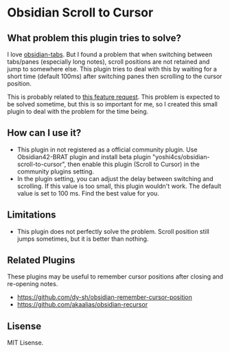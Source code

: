 # Obsidian Scroll to Cursor

## What problem this plugin tries to solve?

I love [obsidian-tabs](https://github.com/gitobsidiantutorial/obsidian-tabs). But I found a problem that when switching between tabs/panes (especially long notes), scroll positions are not retained and jump to somewhere else. This plugin tries to deal with this by waiting for a short time (default 100ms) after switching panes then scrolling to the cursor position.

This is probably related to [this feature request](https://forum.obsidian.md/t/keep-the-cursor-current-line-in-view-while-resizing-or-at-least-the-top-of-the-document/579). This problem is expected to be solved sometime, but this is so important for me, so I created this small plugin to deal with the problem for the time being.

## How can I use it?

- This plugin in not registered as a official community plugin. Use Obsidian42-BRAT plugin and install beta plugin "yoshi4cs/obsidian-scroll-to-cursor", then enable this plugin (Scroll to Cursor) in the community plugins setting.
- In the plugin setting, you can adjust the delay between switching and scrolling. If this value is too small, this plugin wouldn't work. The default value is set to 100 ms. Find the best value for you.

## Limitations

- This plugin does not perfectly solve the problem. Scroll position still jumps sometimes, but it is better than nothing. 

## Related Plugins

These plugins may be useful to remember cursor positions after closing and re-opening notes.
- https://github.com/dy-sh/obsidian-remember-cursor-position
- https://github.com/akaalias/obsidian-recursor

## Lisense
MIT Lisense.
